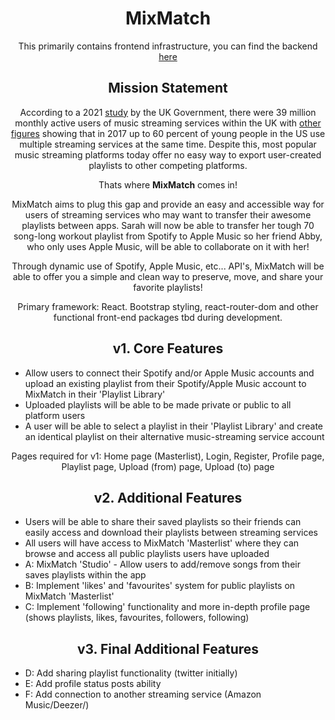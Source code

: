 <h1 align="center">MixMatch</h1>

<p align="center">This primarily contains frontend infrastructure, you can find the backend <a href="https://github.com/milesbb/MixMatch-BE">here</a></p>

<h2 align="center">Mission Statement</h2>

<p align="center">According to a 2021 <a href="https://www.gov.uk/government/publications/music-and-streaming-market-study-update-paper/executive-summary">study</a> by the UK Government, there were 39 million monthly active users of music streaming services within the UK with <a href="https://techcrunch.com/2017/08/21/younger-consumers-use-two-or-more-apps-for-streaming-music-mobile-messaging-says-nielsen/?guccounter=1&guce_referrer=aHR0cHM6Ly93d3cuZ29vZ2xlLmNvbS8&guce_referrer_sig=AQAAAG3YNpgcPUj6w4i0w-fB695mZUUmL9Fs-lwDSi2kbeyvfrmsIqczLeuScoA7hqn8_23_PwDE3B2BV2bCj85JnO3aIlxgbwWHXXJhuFGmjxTDwZ0zUYVaS7sQc4WbbBV3Xd-YcxuYtOt-IAGp02w9dKRrBfqvaW-PKmBYZCXPMN0Y">other figures</a> showing that in 2017 up to 60 percent of young people in the US use multiple streaming services at the same time. Despite this, most popular music streaming platforms today offer no easy way to export user-created playlists to other competing platforms.</p>

<p align="center">Thats where <strong>MixMatch</strong> comes in!</p>

<p align="center">MixMatch aims to plug this gap and provide an easy and accessible way for users of streaming services who may want to transfer their awesome playlists between apps. Sarah will now be able to transfer her tough 70 song-long workout playlist from Spotify to Apple Music so her friend Abby, who only uses Apple Music, will be able to collaborate on it with her!</p>

<p align="center">Through dynamic use of Spotify, Apple Music, etc... API's, MixMatch will be able to offer you a simple and clean way to preserve, move, and share your favorite playlists!</p>

<p align="center">Primary framework: React. Bootstrap styling, react-router-dom and other functional front-end packages tbd during development.</p>

<h2 align="center">v1. Core Features</h2>

<ul>
    <li>Allow users to connect their Spotify and/or Apple Music accounts and upload an existing playlist from their Spotify/Apple Music account to MixMatch in their 'Playlist Library'</li>
    <li>Uploaded playlists will be able to be made private or public to all platform users</li>
    <li>A user will be able to select a playlist in their 'Playlist Library' and create an identical playlist on their alternative music-streaming service account</li>
</ul>

<p align="center">Pages required for v1: Home page (Masterlist), Login, Register, Profile page, Playlist page, Upload (from) page, Upload (to) page</p>

<h2 align="center">v2. Additional Features</h2>

<ul>
<li>Users will be able to share their saved playlists so their friends can easily access and download their playlists between streaming services</li>
    <li>All users will have access to MixMatch 'Masterlist' where they can browse and access all public playlists users have uploaded</li>
    <li>A: MixMatch 'Studio' - Allow users to add/remove songs from their saves playlists within the app</li>
    <li>B: Implement 'likes' and 'favourites' system for public playlists on MixMatch 'Masterlist'</li>
    <li>C: Implement 'following' functionality and more in-depth profile page (shows playlists, likes, favourites, followers, following)</li>
</ul>

<h2 align="center">v3. Final Additional Features</h2>

<ul>
    <li>D: Add sharing playlist functionality (twitter initially)</li>
    <li>E: Add profile status posts ability</li>
    <li>F: Add connection to another streaming service (Amazon Music/Deezer/)</li>
</ul>
